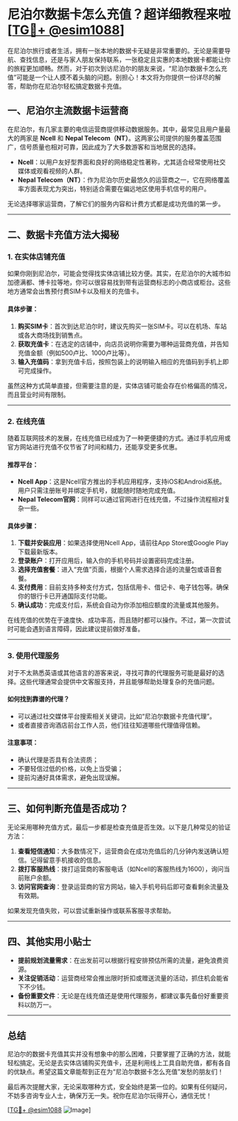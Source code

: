 # 尼泊尔数据卡怎么充值？超详细教程来啦[[TG💪+ @esim1088](https://t.me/s/esim1088)]

在尼泊尔旅行或者生活，拥有一张本地的数据卡无疑是非常重要的。无论是需要导航、查找信息，还是与家人朋友保持联系，一张稳定且实惠的本地数据卡都能让你的旅程更加顺畅。然而，对于初次到访尼泊尔的朋友来说，“尼泊尔数据卡怎么充值”可能是一个让人摸不着头脑的问题。别担心！本文将为你提供一份详尽的解答，帮助你在尼泊尔轻松搞定数据卡充值。

## 一、尼泊尔主流数据卡运营商

在尼泊尔，有几家主要的电信运营商提供移动数据服务。其中，最常见且用户量最大的两家是 **Ncell** 和 **Nepal Telecom（NT）**。这两家公司提供的服务覆盖范围广，信号质量也相对可靠，因此成为了大多数游客和当地居民的选择。

- **Ncell**：以用户友好型界面和良好的网络稳定性著称，尤其适合经常使用社交媒体或观看视频的人群。
- **Nepal Telecom（NT）**：作为尼泊尔历史最悠久的运营商之一，它在网络覆盖率方面表现尤为突出，特别适合需要在偏远地区使用手机信号的用户。

无论选择哪家运营商，了解它们的服务内容和计费方式都是成功充值的第一步。

---

## 二、数据卡充值方法大揭秘

### 1. 在实体店铺充值

如果你刚到尼泊尔，可能会觉得找实体店铺比较方便。其实，在尼泊尔的大城市如加德满都、博卡拉等地，你可以很容易找到带有运营商标志的小商店或柜台。这些地方通常会出售预付费SIM卡以及相关的充值卡。

#### 具体步骤：
1. **购买SIM卡**：首次到达尼泊尔时，建议先购买一张SIM卡。可以在机场、车站或各大商场找到销售点。
2. **获取充值卡**：在选定的店铺中，向店员说明你需要为哪种运营商充值，并告知充值金额（例如500卢比、1000卢比等）。
3. **输入充值码**：拿到充值卡后，按照包装上的说明输入相应的充值码到手机上即可完成操作。

虽然这种方式简单直接，但需要注意的是，实体店铺可能会存在价格偏高的情况，而且营业时间有限制。

---

### 2. 在线充值

随着互联网技术的发展，在线充值已经成为了一种更便捷的方式。通过手机应用或官方网站进行充值不仅节省了时间和精力，还能享受更多优惠。

#### 推荐平台：
- **Ncell App**：这是Ncell官方推出的手机应用程序，支持iOS和Android系统。用户只需注册账号并绑定手机号，就能随时随地完成充值。
- **Nepal Telecom官网**：同样可以通过官网进行在线充值，不过操作流程相对复杂一些。

#### 具体步骤：
1. **下载并安装应用**：如果选择使用Ncell App，请前往App Store或Google Play下载最新版本。
2. **登录账户**：打开应用后，输入你的手机号码并设置密码完成注册。
3. **选择充值套餐**：进入“充值”页面，根据个人需求选择合适的流量包或语音套餐。
4. **支付费用**：目前支持多种支付方式，包括信用卡、借记卡、电子钱包等。确保你的银行卡已开通国际支付功能。
5. **确认成功**：完成支付后，系统会自动为你添加相应额度的流量或其他服务。

在线充值的优势在于速度快、成功率高，而且随时都可以操作。不过，第一次尝试时可能会遇到语言障碍，因此建议提前做好准备。

---

### 3. 使用代理服务

对于不太熟悉英语或其他语言的游客来说，寻找可靠的代理服务可能是最好的选择。这些代理通常会提供中文客服支持，并且能够帮助处理复杂的充值问题。

#### 如何找到靠谱的代理？
- 可以通过社交媒体平台搜索相关关键词，比如“尼泊尔数据卡充值代理”。
- 或者直接咨询酒店前台工作人员，他们往往知道哪些代理值得信赖。

#### 注意事项：
- 确认代理是否具有合法资质；
- 不要轻信过低的价格，以免上当受骗；
- 提前沟通好具体需求，避免出现误解。

---

## 三、如何判断充值是否成功？

无论采用哪种充值方式，最后一步都是检查充值是否生效。以下是几种常见的验证方法：

1. **查看短信通知**：大多数情况下，运营商会在成功充值后的几分钟内发送确认短信。记得留意手机接收的信息。
2. **拨打客服热线**：拨打运营商的客服电话（如Ncell的客服热线为1600），询问当前账户余额。
3. **访问官网查询**：登录运营商的官方网站，输入手机号码后即可查看剩余流量及有效期。

如果发现充值失败，可以尝试重新操作或联系客服寻求帮助。

---

## 四、其他实用小贴士

- **提前规划流量需求**：在出发前可以根据行程安排预估所需的流量，避免浪费资源。
- **关注促销活动**：运营商经常会推出限时折扣或赠送流量的活动，抓住机会能省下不少钱。
- **备份重要文件**：无论是在线充值还是使用代理服务，都建议事先备份好重要资料以防万一。

---

## 总结

尼泊尔的数据卡充值其实并没有想象中的那么困难，只要掌握了正确的方法，就能轻松搞定。无论是去实体店铺购买充值卡，还是利用线上工具自助充值，都有各自的优缺点。希望这篇文章能帮到正在为“尼泊尔数据卡怎么充值”发愁的朋友们！

最后再次提醒大家，无论采取哪种方式，安全始终是第一位的。如果有任何疑问，不妨多咨询专业人士，确保万无一失。祝你在尼泊尔玩得开心，通信无忧！

[[TG💪+ @esim1088](https://t.me/s/esim1088) ![Image](https://i.postimg.cc/4NQfJmqS/Snipaste-2025-05-13-00-14-12.png)]